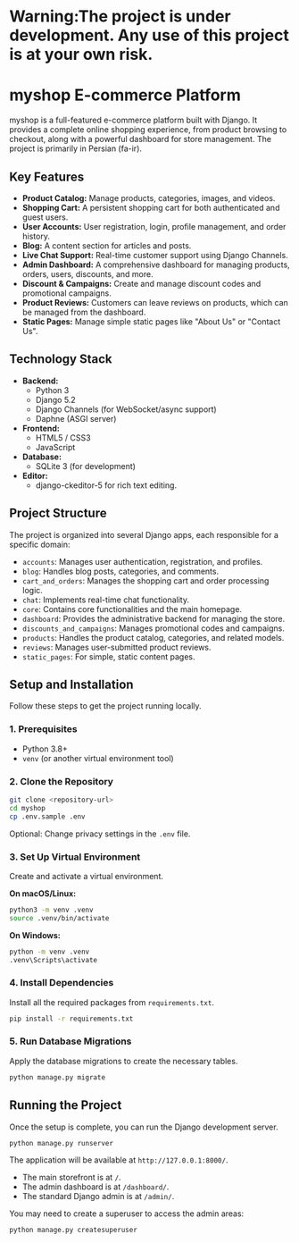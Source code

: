 # **Warning:The project is under development. Any use of this project is at your own risk.**

# myshop E-commerce Platform

myshop is a full-featured e-commerce platform built with Django. It provides a complete online shopping experience, from product browsing to checkout, along with a powerful dashboard for store management. The project is primarily in Persian (fa-ir).

## Key Features

*   **Product Catalog:** Manage products, categories, images, and videos.
*   **Shopping Cart:** A persistent shopping cart for both authenticated and guest users.
*   **User Accounts:** User registration, login, profile management, and order history.
*   **Blog:** A content section for articles and posts.
*   **Live Chat Support:** Real-time customer support using Django Channels.
*   **Admin Dashboard:** A comprehensive dashboard for managing products, orders, users, discounts, and more.
*   **Discount & Campaigns:** Create and manage discount codes and promotional campaigns.
*   **Product Reviews:** Customers can leave reviews on products, which can be managed from the dashboard.
*   **Static Pages:** Manage simple static pages like "About Us" or "Contact Us".

## Technology Stack

*   **Backend:**
    *   Python 3
    *   Django 5.2
    *   Django Channels (for WebSocket/async support)
    *   Daphne (ASGI server)
*   **Frontend:**
    *   HTML5 / CSS3
    *   JavaScript
*   **Database:**
    *   SQLite 3 (for development)
*   **Editor:**
    *   django-ckeditor-5 for rich text editing.

## Project Structure

The project is organized into several Django apps, each responsible for a specific domain:

*   `accounts`: Manages user authentication, registration, and profiles.
*   `blog`: Handles blog posts, categories, and comments.
*   `cart_and_orders`: Manages the shopping cart and order processing logic.
*   `chat`: Implements real-time chat functionality.
*   `core`: Contains core functionalities and the main homepage.
*   `dashboard`: Provides the administrative backend for managing the store.
*   `discounts_and_campaigns`: Manages promotional codes and campaigns.
*   `products`: Handles the product catalog, categories, and related models.
*   `reviews`: Manages user-submitted product reviews.
*   `static_pages`: For simple, static content pages.

## Setup and Installation

Follow these steps to get the project running locally.

### 1. Prerequisites

*   Python 3.8+
*   `venv` (or another virtual environment tool)

### 2. Clone the Repository

```bash
git clone <repository-url>
cd myshop
cp .env.sample .env
```
Optional: Change privacy settings in the `.env` file.

### 3. Set Up Virtual Environment

Create and activate a virtual environment.

**On macOS/Linux:**

```bash
python3 -m venv .venv
source .venv/bin/activate
```

**On Windows:**

```bash
python -m venv .venv
.venv\Scripts\activate
```

### 4. Install Dependencies

Install all the required packages from `requirements.txt`.

```bash
pip install -r requirements.txt
```

### 5. Run Database Migrations

Apply the database migrations to create the necessary tables.

```bash
python manage.py migrate
```

## Running the Project

Once the setup is complete, you can run the Django development server.

```bash
python manage.py runserver
```

The application will be available at `http://127.0.0.1:8000/`.

*   The main storefront is at `/`.
*   The admin dashboard is at `/dashboard/`.
*   The standard Django admin is at `/admin/`.

You may need to create a superuser to access the admin areas:

```bash
python manage.py createsuperuser
``` 